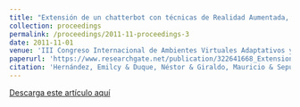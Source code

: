 ```yaml
---
title: "Extensión de un chatterbot con técnicas de Realidad Aumentada, Búsqueda de Contenidos Dinámicos y Gestión de Agentes"
collection: proceedings
permalink: /proceedings/2011-11-proceedings-3
date: 2011-11-01
venue: 'III Congreso Internacional de Ambientes Virtuales Adaptativos y Accesibles, CAVA 2011'
paperurl: 'https://www.researchgate.net/publication/322641668_Extension_de_un_chatterbot_con_tecnicas_de_Realidad_Aumentada_Busqueda_de_Contenidos_Dinamicos_y_Gestion_de_Agentes'
citation: 'Hernández, Emilcy & Duque, Néstor & Giraldo, Mauricio & Sepúlveda López, Jheimer & Botero, Valentina & Medellín, Daniel & Diaz, Sebastian & Casallas, Luis. (2011). Extensión de un chatterbot con técnicas de Realidad Aumentada, Búsqueda de Contenidos Dinámicos y Gestión de Agentes en CAVA 2011'
---
```



<a href ="https://ejhernandezl.github.io/files/AE03_CAVA2011.pdf" target="_blank">Descarga este artículo aquí</a>
